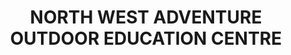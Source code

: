---
title: "NORTH WEST ADVENTURE OUTDOOR EDUCATION CENTRE"
address: "Ballinafad, Co. Sligo"
tel: "+353 (0)71 966 7055"
county: "Sligo"
category: "Canoeing Kayaking"
type: "Content"
lat: "53.84805679321289"
lng: "-8.529073715209961"
---